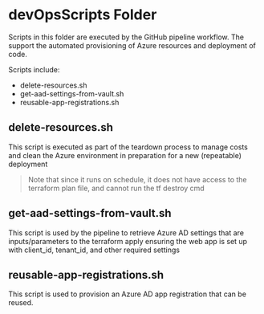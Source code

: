 # devOpsScripts Folder
Scripts in this folder are executed by the GitHub pipeline workflow. The support the automated provisioning of Azure resources and deployment of code.

Scripts include:
- delete-resources.sh
- get-aad-settings-from-vault.sh
- reusable-app-registrations.sh

## delete-resources.sh
This script is executed as part of the teardown process to manage costs and clean the Azure environment in preparation for a new (repeatable) deployment
  > Note that since it runs on schedule, it does not have access to the terraform plan file, and cannot run the tf destroy cmd

## get-aad-settings-from-vault.sh
This script is used by the pipeline to retrieve Azure AD settings that are inputs/parameters to the terraform apply ensuring the web app is set up with client_id, tenant_id, and other required settings

## reusable-app-registrations.sh
This script is used to provision an Azure AD app registration that can be reused.